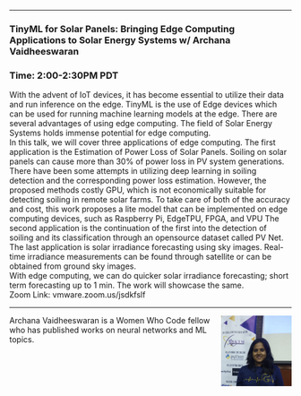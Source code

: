 <style>
  .wrapper {margin-top:75px;}
  header {top:20px!important;
  .session-wrapper{border:1px solid #36373b; border-radius:5px; padding:20px; background-color:##D3D3D3;}
  
</style>
<hr/>

### **TinyML for Solar Panels: Bringing Edge Computing Applications to Solar Energy Systems w/ Archana Vaidheeswaran**
### **Time: 2:00-2:30PM PDT**
<div class="session-wrapper">
With the advent of IoT devices, it has become essential to utilize their data and run inference on the edge. TinyML is the use of Edge devices which can be used for running machine learning models at the edge. There are several advantages of using edge computing. The field of Solar Energy Systems holds immense potential for edge computing. <br> In this talk, we will cover three applications of edge computing. The first application is the Estimation of Power Loss of Solar Panels. Soiling on solar panels can cause more than 30% of power loss in PV system generations. There have been some attempts in utilizing deep learning in soiling detection and the corresponding power loss estimation. However, the proposed methods costly GPU, which is not economically suitable for detecting soiling in remote solar farms. To take care of both of the accuracy and cost, this work proposes a lite model that can be implemented on edge computing devices, such as Raspberry Pi, EdgeTPU, FPGA, and VPU The second application is the continuation of the first into the detection of soiling and its classification through an opensource dataset called PV Net. The last application is solar irradiance forecasting using sky images. Real-time irradiance measurements can be found through satellite or can be obtained from ground sky images. <br>With edge computing, we can do quicker solar irradiance forecasting; short term forecasting up to 1 min. The work will showcase the same.
<br> 
Zoom Link: vmware.zoom.us/jsdkfslf 
</div>

<hr/>
<img src="archana.jpeg" alt="Archana Vaidheeswaran" width="25%" align="right">
    
<p>Archana Vaidheeswaran is a Women Who Code fellow who has published works on neural networks and ML topics.</p>



